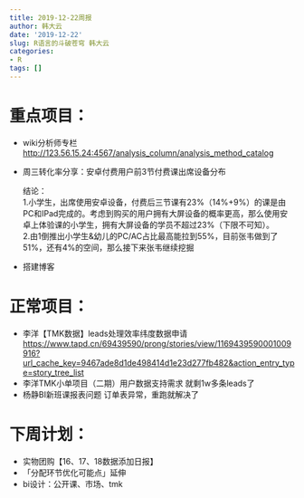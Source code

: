 ```yaml
---
title: 2019-12-22周报
author: 韩大云
date: '2019-12-22'
slug: R语言的斗破苍穹 韩大云
categories:
- R
tags: []
---
```

<!-- blogdown::serve_site() -->

# 重点项目：

- wiki分析师专栏 http://123.56.15.24:4567/analysis_column/analysis_method_catalog
- 周三转化率分享：安卓付费用户前3节付费课出席设备分布

    结论：<br>
    1.小学生，出席使用安卓设备，付费后三节课有23%（14%+9%）的课是由PC和IPad完成的。考虑到购买的用户拥有大屏设备的概率更高，那么使用安卓上体验课的小学生，拥有大屏设备的学员不超过23%（下限不可知）。<br>
    2.由1倒推出小学生&幼儿的PC/AC占比最高能拉到55%，目前张韦做到了51%，还有4%的空间，那么接下来张韦继续挖掘<br>

- 搭建博客

# 正常项目：
- 李洋【TMK数据】leads处理效率纬度数据申请 https://www.tapd.cn/69439590/prong/stories/view/1169439590001009916?url_cache_key=9467ade8d1de498414d1e23d277fb482&action_entry_type=story_tree_list
- 李洋TMK小单项目（二期）用户数据支持需求 就剩1w多条leads了
- 杨静BI新班课报表问题 订单表异常，重跑就解决了

# 下周计划：
- 实物团购【16、17、18数据添加日报】
- 「分配环节优化可能点」延伸
- bi设计：公开课、市场、tmk
